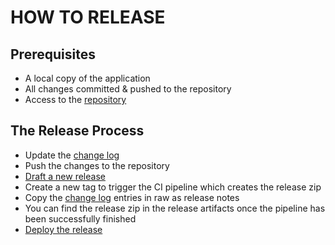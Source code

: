 # HOW TO RELEASE

## Prerequisites

- A local copy of the application
- All changes committed & pushed to the repository
- Access to the [repository](https://github.com/Neluxx/symfony-skeleton.git)

## The Release Process

- Update the [change log](../CHANGELOG.md)
- Push the changes to the repository
- [Draft a new release](https://github.com/Neluxx/symfony-skeleton/releases/new)
- Create a new tag to trigger the CI pipeline which creates the release zip
- Copy the [change log](../CHANGELOG.md) entries in raw as release notes
- You can find the release zip in the release artifacts once the pipeline has been successfully finished
- [Deploy the release](Deployment.md)
